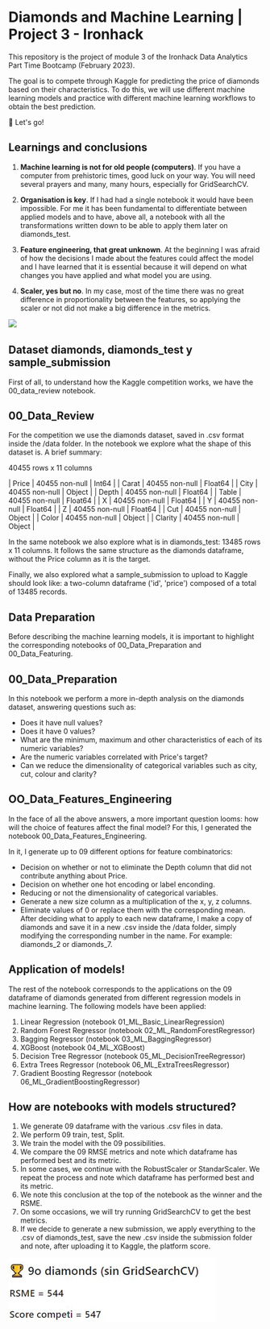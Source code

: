 
# Diamonds and Machine Learning | Project 3 - Ironhack

This repository is the project of module 3 of the Ironhack Data Analytics Part Time Bootcamp (February 2023).

The goal is to compete through Kaggle for predicting the price of diamonds based on their characteristics. To do this, we will use different machine learning models and practice with different machine learning workflows to obtain the best prediction. 

🚀 Let's go!

## Learnings and conclusions

1. **Machine learning is not for old people (computers)**. If you have a computer from prehistoric times, good luck on your way. You will need several prayers and many, many hours, especially for GridSearchCV. 

2.	**Organisation is key**. If I had had a single notebook it would have been impossible. For me it has been fundamental to differentiate between applied models and to have, above all, a notebook with all the transformations written down to be able to apply them later on diamonds_test. 

3.	**Feature engineering, that great unknown**. At the beginning I was afraid of how the decisions I made about the features could affect the model and I have learned that it is essential because it will depend on what changes you have applied and what model you are using. 

4.	**Scaler, yes but no**. In my case, most of the time there was no great difference in proportionality between the features, so applying the scaler or not did not make a big difference in the metrics.

![](https://github.com/TeresaCardenosa/ihdatamadpt0923projectm3/blob/main/giphy.gif)

## Dataset diamonds, diamonds_test y sample_submission 

First of all, to understand how the Kaggle competition works, we have the 00_data_review notebook. 

## 00_Data_Review

For the competition we use the diamonds dataset, saved in .csv format inside the /data folder. In the notebook we explore what the shape of this dataset is. A brief summary:

40455 rows x 11 columns
 
| Price	| 40455 non-null |	Int64 |
| Carat	| 40455 non-null |	Float64 |
| City	| 40455 non-null |	Object |
| Depth	| 40455 non-null |	Float64 |
| Table	| 40455 non-null |	Float64 |
| X	    | 40455 non-null |	Float64 |
| Y	    | 40455 non-null |	Float64 |
| Z	    | 40455 non-null |	Float64 |
| Cut	| 40455 non-null |	Object |
| Color	| 40455 non-null |	Object |
| Clarity | 40455 non-null | Object |

In the same notebook we also explore what is in diamonds_test: 13485 rows x 11 columns. It follows the same structure as the diamonds dataframe, without the Price column as it is the target. 

Finally, we also explored what a sample_submission to upload to Kaggle should look like: a two-column dataframe ('id', 'price') composed of a total of 13485 records.
## Data Preparation

Before describing the machine learning models, it is important to highlight the corresponding notebooks of 00_Data_Preparation and 00_Data_Featuring. 

## 00_Data_Preparation

In this notebook we perform a more in-depth analysis on the diamonds dataset, answering questions such as: 

- Does it have null values?
- Does it have 0 values? 
- What are the minimum, maximum and other characteristics of each of its numeric variables? 
- Are the numeric variables correlated with Price's target? 
- Can we reduce the dimensionality of categorical variables such as city, cut, colour and clarity?

## OO_Data_Features_Engineering

In the face of all the above answers, a more important question looms: how will the choice of features affect the final model? For this, I generated the notebook 00_Data_Features_Engineering. 

In it, I generate up to 09 different options for feature combinatorics: 

- Decision on whether or not to eliminate the Depth column that did not contribute anything about Price. 
- Decision on whether one hot encoding or label enconding. 
- Reducing or not the dimensionality of categorical variables. 
- Generate a new size column as a multiplication of the x, y, z columns. 
- Eliminate values of 0 or replace them with the corresponding mean. 
After deciding what to apply to each new dataframe, I make a copy of diamonds and save it in a new .csv inside the /data folder, simply modifying the corresponding number in the name. For example: diamonds_2 or diamonds_7.


## Application of models!

The rest of the notebook corresponds to the applications on the 09 dataframe of diamonds generated from different regression models in machine learning. The following models have been applied: 

1. Linear Regression (notebook 01_ML_Basic_LinearRegression) 
2. Random Forest Regressor (notebook 02_ML_RandomForestRegressor) 
3. Bagging Regressor (notebook 03_ML_BaggingRegressor) 
4. XGBoost (notebook 04_ML_XGBoost) 
5. Decision Tree Regressor (notebook 05_ML_DecisionTreeRegressor) 
6. Extra Trees Regressor (notebook 06_ML_ExtraTreesRegressor)
7. Gradient Boosting Regressor (notebook 06_ML_GradientBoostingRegressor) 

## How are notebooks with models structured? 

1. We generate 09 dataframe with the various .csv files in data.
2. We perform 09 train, test, Split. 
3.	We train the model with the 09 possibilities. 
4.	We compare the 09 RMSE metrics and note which dataframe has performed best and its metric. 
5.	In some cases, we continue with the RobustScaler or StandarScaler. We repeat the process and note which dataframe has performed best and its metric. 
6.	We note this conclusion at the top of the notebook as the winner and the RSME.
7.	On some occasions, we will try running GridSearchCV to get the best metrics.  
8.	If we decide to generate a new submission, we apply everything to the .csv of diamonds_test, save the new .csv inside the submission folder and note, after uploading it to Kaggle, the platform score.

![](https://github.com/TeresaCardenosa/ihdatamadpt0923projectm3/blob/main/ejemplo.JPG)

